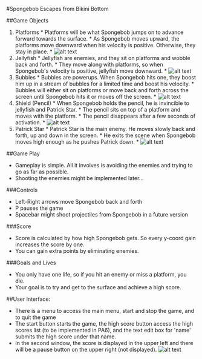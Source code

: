 #Spongebob Escapes from Bikini Bottom

##Game Objects
  1. Platforms
    * Platforms will be what Spongebob jumps on to advance forward towards the surface.
    * As Spongebob moves upward, the platforms move downward when his velocity is positive. Otherwise, they stay in place.
    * ![alt text](https://raw.github.com/usc-csci102-spring2013/game_rstack/master/PA5_Images/1-c-extended.png?login=ryancstack&token=9a85973499c4bf8095df4c40e359c8d7 "Spongebob")
  2. Jellyfish
    * Jellyfish are enemies, and they sit on platforms and wobble back and forth.
    * They move along with platforms, so when Spongebob's velocity is positive, jellyfish move downward.
    * ![alt text](https://raw.github.com/usc-csci102-spring2013/game_rstack/master/PA5_Images/5-a-squid.png?login=ryancstack&token=09cd49fa5fdd884b495a6a22beab56e6 "Jellyfish")
  3. Bubbles
    * Bubbles are powerups. When Spongebob hits one, they boost him up in a stream of bubbles for a limited time and boost his velocity.
    * Bubbles will either sit on platforms or move back and forth across the screen until Spongebob hits it or moves off the screen.
    * ![alt text](https://raw.github.com/usc-csci102-spring2013/game_rstack/master/PA5_Images/bubble2.png?login=ryancstack&token=fd37cd44da2e1579aaa4dc9dc1dc3075 "Bubble") 
  4. Shield (Pencil)
    * When Spongebob holds the pencil, he is invincible to jellyfish and Patrick Star.
    * The pencil sits on top of a platform and moves with the platform.
    * The pencil disappears after a few seconds of activation.
    * ![alt text](https://raw.github.com/usc-csci102-spring2013/game_rstack/master/PA5_Images/pencil.png?login=ryancstack&token=56c1698273608cefadd60355b6900631 "Pencil")
  5. Patrick Star
    * Patrick Star is the main enemy. He moves slowly back and forth, up and down in the screen.
    * He exits the scene when Spongebob moves high enough as he pushes Patrick down.
    * ![alt text](https://raw.github.com/usc-csci102-spring2013/game_rstack/master/PA5_Images/6-a-patrick.png?login=ryancstack&token=c5996542f25aee11253e2a6961fc3205 "Patrick")

##Game Play
  * Gameplay is simple. All it involves is avoiding the enemies and trying to go as far as possible.
  * Shooting the enemies might be implemented later...

###Controls
  * Left-Right arrows move Spongebob back and forth
  * P pauses the game
  * Spacebar might shoot projectiles from Spongebob in a future version

###Score
  * Score is calculated by how high Spongebob gets. So every y-coord gain increases the score by one.
  * You can gain extra points by eliminating enemies.

###Goals and Lives
  * You only have one life, so if you hit an enemy or miss a platform, you die.
  * Your goal is to try and get to the surface and achieve a high score.

##User Interface:
  * There is a menu to access the main menu, start and stop the game, and to quit the game
  * The start button starts the game, the high score button access the high scores list (to be implemented in PA6), and the text edit box for 'name' submits the high score under that name.
  * In the second window, the score is displayed in the upper left and there will be a pause button on the upper right (not displayed).
![alt text](http://i.imgur.com/Cat6bua.png "Layout")


